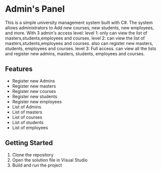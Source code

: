 # Admin's Panel

This is a simple university management system built with C#. The system allows administrators to Add new courses, new students, new employees, and more.
With 3 admin's access level:
level 1: only can view the list of masters,students,employees and courses.
level 2: can view the list of masters,students,employees and courses. also can register new masters, students, employees and courses.
level 3: Full access. can view all the lists and register new admins, masters, students, employees and courses.

## Features

- Register new Admins
- Register new masters
- Register new courses
- Register new students
- Register new employees
- List of Admins
- List of masters
- List of courses
- List of students
- List of employees

## Getting Started
1. Clone the repository
2. Open the solution file in Visual Studio
3. Build and run the project

